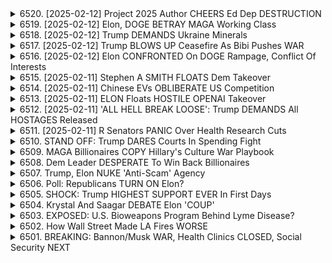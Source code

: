 <details>
<summary>6520. [2025-02-12] Project 2025 Author CHEERS Ed Dep DESTRUCTION</summary><br>

<a href="https://www.youtube.com/watch?v=xZmktzbooZM" target="_blank">
    <img src="https://img.youtube.com/vi/xZmktzbooZM/maxresdefault.jpg" 
        alt="[Youtube]" width="200">
</a>

# Project 2025 Author CHEERS Ed Dep DESTRUCTION

### 小節歸納與條列整理

#### 1. 高等教育的質疑
- **問題**：高等教育的成本高昂，且畢業生未必能立即就業或獲得理想工作。
- **影響**：大量學生因貸款壓力而畢業後陷入困境，甚至無法償還債務。
- **事實數據**：
  - 美國約有4,000所大學，其中許多學校畢業生的就業能力受到質疑。
  - 學生平均需6年完成4年制學位，且部分學生畢業後未取得畢業證書。

#### 2. 職業教育與技術教育的重要性
- **建議**：增加對技術學校和職業教育的投資，提供更多實用技能培訓。
- **理由**：
  - 現行高等教育體系未能充分滿足勞動市場需求。
  - 技術與職業教育可幫助學生更快就業，並減輕貸款負擔。

#### 3. 大學資源分配的不均
- **事實**：美國存在大量中等甚至低質量的高等教育機構。
- **影響**：這些機構畢業生往往缺乏競爭力，難以找到理想工作。

#### 4. 現行政策的反思
- **歷史背景**：過去 decades 的政策導致製造業萎縮，依賴大學教育支撐經濟。
- **問題**：過度依賴高等教育可能削弱美國在其他領域的競爭力。
- **建議**：
  - 考慮多樣化的教育模式，包括職業和技術教育。
  - 提供更多.flexibility for students to pursue practical pathways.

#### 5. 研究資金與間接費用
- **問題**：大學過度依賴從納稅人那裡獲得的研究資金，並收取過高的間接費用。
- **影響**：
  - 可能導致研究成本上升，擠佔其他教育資源。
  - 影響研究效率和透明度。

#### 6. 多元化教育投資的必要性
- **建議**：平衡投入高等教育與職業教育，以提升整體勞動力素質。
- **展望**：
  - 需要探索更有效的資金分配方式，確保教育資源合理利用。
  - 鼓勵私立和公共機構的合作，提供多樣化教育選擇。

#### 7. 對未來的憂慮
- **情景**：若高等教育體系持續問題，可能影響美國的全球競爭力。
- **呼籲**：
  - 政府、教育機構和社會各界需共同努力，改革現行體系。
  - 確保下一代擁有更多機會和資源，提升整體國家競爭力。

### 總結
高等教育體系面臨多方面的挑戰，包括成本高昂、質量不均、畢業生就業能力不足等問題。為了解決這些問題，需要：
- 增加對職業教育和技術學校的投資。
- 推動教育資源的公平分配。
- 強化研究資金使用效率。
- 考慮多樣化的教育模式，以滿足不同學生的需求。

這樣可以幫助美國保持全球競爭力，並為下一代提供更好的教育機會。
</details>

<details>
<summary>6519. [2025-02-12] Elon, DOGE BETRAY MAGA Working Class</summary><br>

<a href="https://www.youtube.com/watch?v=o4Ywc0QOUI4" target="_blank">
    <img src="https://img.youtube.com/vi/o4Ywc0QOUI4/maxresdefault.jpg" 
        alt="[Youtube]" width="200">
</a>

# Elon, DOGE BETRAY MAGA Working Class

### 一、文章核心思想總結

1. **政治哲學與社會秩序**
   - 強調保守主義的重要性，旨在抑制資本主義可能帶來的混亂。
   - 目標是維持社會穩定，防止極端左翼或右翼意識形態的崛起。

2. **政府角色定位**
   - 政府應作爲仲裁者，平衡不同社會力量之間的經濟競爭。
   - 反對「大政府」概念，認爲其可能導致壓迫性政策。

3. **社會保障與經濟體系**
   - 社會保障並非由納稅人資助，而是基於相互扶助的組織體系。
   - 資本主義雖高效但需被規範，以確保市場的公平競爭環境。

4. **歷史與傳統價值**
   - 崇尚社會民主主義和保守主義傳統，尤其是新澤西學派（如FDR）的價值觀。
   - 強調家庭形成和社會秩序的重要性，反對過度幹預個人生活。

### 二、主要觀點分析

1. **保守主義的必要性**
   - 資本主義雖促進效率，但也可能引發混亂。
   - 需要通過政治手段控制其負面效應，確保社會和諧。

2. **政府的仲裁角色**
   - 政府應介入市場，防止寡頭壟斷和不公現象。
   - 保護弱勢羣體權益，維護經濟競爭的公平性。

3. **社會保障的本質**
   - 基於社區互助而非納稅人資助的社會保障體系更可持續。
   - 改革現有社會保障制度需謹慎，因其涉及多方利益平衡。

4. **社會民主主義的局限**
   - 社會民主主義雖強調平等，但可能過於依賴政府干預。
   - 保守派的目標是維護社會穩定，而非完全消除階級差異。

### 三、結論與建議

1. **政策制定的原則**
   - 在保持市場活力的同時，確保監管的有效性。
   - 注重家庭和社會組織的穩定作用，減少政府對個人生活的過度影響。

2. **未來的挑戰**
   - 隨着社會變遷，需不斷調整策略以適應新的經濟和政治環境。
   - 通過教育和公共討論，增強公民對保守價值觀的理解和支持。

3. **行動建議**
   - 關注政策制定者的動向，積極參與公共事務。
   - 通過支持非營利組織和社區項目，強化社會互助機制。

### 四、總結

本文強調了在現代資本主義體系中，保守主義與有限政府的重要性。作者認爲，通過平衡市場力量和社會穩定，可以構建一個更加和諧且可持續的社會秩序。
</details>

<details>
<summary>6518. [2025-02-12] Trump DEMANDS Ukraine Minerals</summary><br>

<a href="https://www.youtube.com/watch?v=XtnUhIoX1K4" target="_blank">
    <img src="https://img.youtube.com/vi/XtnUhIoX1K4/maxresdefault.jpg" 
        alt="[Youtube]" width="200">
</a>

# Trump DEMANDS Ukraine Minerals

### 一、文章主旨
本文圍繞美國對烏俄戰爭的政策與影響展開，強調美國在這場衝突中的雙重角色及其可能導致的後果。

### 二、主要論點
1. **美國政策的兩面性**：
   - 美國雖支持烏克蘭抵抗俄羅斯入侵，但其戰略行動可能削弱烏克蘭的主權與安全。
   - 美國官員（如新防長皮特·ヘッグ）公開表態認為烏克蘭恢復戰前疆界不切實際，這立場增加了烏克蘭的脆弱性。

2. **地緣政治影響**：
   - 美國的政策可能促使歐洲國家轉向中國尋求合作，削弱美國在國際舞臺上的影響力。
   - 許多European領導人開始質疑依附 미국의 정책是否符合自身利益。

3. **戰爭代價與人道主義危機**：
   - 戰爭持續導致大量人員傷亡，烏克蘭兵士的犧牲鮮為人知，這反映了國際社會對此危機的冷淡。
   - 戰爭帶來的巨大損失提醒各方需重新考量其政策。

### 三、關鍵人物與事件
1. **皮特·ヘッグ（Pete Heggie）**：
   - 美國新防長在公開場合發表言論，暗示不支持烏克蘭恢復原疆界，這表態引發廣泛爭議。
   
2. **斯科特·ベッセント（Scott Bessent）**：
   - 有報導指出前總統唐納德·特朗普曾建議派其出任烏克蘭特使，顯示美國國內對外援政策的分歧。

3. **弗拉基米爾·普京（Vladimir Putin）**：
   - 俄羅斯總統在與特朗普的對話中提及戰爭何時結束，這反映了俄方對談判的考量。

### 四、國際反應
1. **歐洲國家的疑問**：
   - 多數European國家開始質疑美國政策的效果，並表達向中國靠攏的意向。
   
2. **社交媒體與輿論**：
   - 影響者如Ryan在TikTok上分享內容，強調戰爭犧牲及美國政策的矛盾性，進一步影響公眾對此事的態度。

### 五、未來展望
1. **美國國際地位的挑戰**：
   - 如果歐洲國家持續疏遠美國而向中國靠攏，美國在北大西洋地區的地位將受到重大影響。
   
2. **烏克蘭的困境**：
   - 約束於美國政策的烏克蘭可能面臨更艱難的談判條件，需平衡來自各方的壓力。

### 六、結論
文章警示美國政策的雙刃劍效應，強調其在烏俄戰爭中的複雜角色。未來，美國若不調整策略，不僅將影響烏克蘭的安全局勢，更可能削弱自身在國際事務中的領導力。
</details>

<details>
<summary>6517. [2025-02-12] Trump BLOWS UP Ceasefire As Bibi Pushes WAR</summary><br>

<a href="https://www.youtube.com/watch?v=kNfizwfTdio" target="_blank">
    <img src="https://img.youtube.com/vi/kNfizwfTdio/maxresdefault.jpg" 
        alt="[Youtube]" width="200">
</a>

# Trump BLOWS UP Ceasefire As Bibi Pushes WAR

### 文章要點總結

#### 1. **事件背景與主要爭議**
   - **事件核心**：以色列在10月7日實施軍事行動，導致大量巴勒斯坦人被俘虜（稱為「人質」），引發國際關注與批評。
   - **各方反應**：
     - **以色列政府**：未公開 capturados 的具體數字，但承認在戰鬥中俘虷不少人員。
     - **國際社會**：多國表達關切，特別是美國和歐盟等盟友。
     - **巴勒斯坦當局**：強烈抗議，要求釋放所有 capturados。

#### 2. **關鍵人物的立場與言論**
   - **喬治亞州州長布農地（Brian Kemp）**：
     - 認為以色列的行動是「真誠且必要」的。
     - 指責巴勒斯坦恐怖組織的襲擊行為，並呼籲國際社會支持以色列的自衛權。
   - **ペンシルベニア州長シャピロ（Josh Shapiro）**：
     - 批評以色列的行動可能違反國際法，並對巴勒斯坦人造成不當影響。
     - 強調自己是「熱忱的以色列支持者」，但認為此次行動缺乏妥協性與策略性。

#### 3. **政治立場與未來影響**
   - **美國民主黨內部分歧**：
     - 部分傳統的民主黨成員（如_liberal Zionists_）支持以色列，視其為戰略夥伴。
     - 近期的抗議活動中，民主黨中間派對以色列的批評較以往更為強烈。
   - **2024年總統選舉展望**：
     - 預計民主黨將繼續在巴勒斯坦問題上保持傳統立場，支持以色列的自衛權。
     - 此事件可能成為選舉辯論的話題，特別是對於中東政策的方向性影響。

#### 4. **國際法與道義考量**
   - **國際法層面**：
     - 討論以色列行動是否符合國際法規範，尤其是戰爭法相關條款。
   - **人權與道德層面**：
     - 強調 capturados 的待遇問題，呼籲遵守人道主義法則。

#### 5. **結論**
   - 此事件凸顯了中東局勢的複雜性與敏感性。
   - 如何平衡安全需求、國際法律義務以及人道考量，將是各方未來需共同面對的挑戰。
</details>

<details>
<summary>6516. [2025-02-12] Elon CONFRONTED On DOGE Rampage, Conflict Of Interests</summary><br>

<a href="https://www.youtube.com/watch?v=su2dgz6uQpA" target="_blank">
    <img src="https://img.youtube.com/vi/su2dgz6uQpA/maxresdefault.jpg" 
        alt="[Youtube]" width="200">
</a>

# Elon CONFRONTED On DOGE Rampage, Conflict Of Interests

### 重點整理

#### 1. **隱私權與數據保護**
   - **隱私平臺的開發**：記者於2021年推出了一款強調隱私的圖片共享網站，允許用戶創建自定義URL，並.redirect至特定網站（如Cortixteen）。
   - **隱私的重要性**：通信加密是保障記者與信息來源安全的關鍵手段，避免被威權政權發現和迫害。

#### 2. **技術與數據安全**
   - **文檔保護措施**：
     - 使用暗號化技術（如加密SAM drives、離線筆記本電腦或保險箱）來保存機密文檔。
     - 目的是防止敏感信息被惡意檢索和篡改。
   - **數據存儲策略**：建議將數據存放於無法直接訪問的遠端伺服器，以提高安全性。

#### 3. **法律與道德考量**
   - **合法擁有機密文檔**：記者依法可以持有並保護機密資料，但需遵守相關法律。
   - **非法內容的風險**：強調隱私技術可能被濫用於存儲或分享非法圖片，涉及兒童性虐待等內容。

#### 4. **個體與社會影響**
   - **年輕天才的爭議**：19歲少年開發的技術被批評爲可能被 злоупотреблять для престъпнік。  
   - **中東新聞焦點**：提及中東地區存在大量值得探討的新聞，暗示該技術在不同地區的影響力和潛在應用。

#### 5. **行動呼籲**
   - **subscriber growth**：鼓勵粉絲點擊「贊」並訂閱頻道Breaking Points。
   - **Premium會員服務**：提供完整的每日節目，強調支持媒體的重要性。

---

### 總結
本文探討了隱私技術的雙刃劍特性，強調其在保障新聞自由和個人資料安全方面的價值，同時也指出了濫用的可能性。文章呼籲公眾提高法律意識並採取適當措施，以平衡技術的便利性與潛在風險。
</details>

<details>
<summary>6515. [2025-02-11] Stephen A SMITH FLOATS Dem Takeover</summary><br>

<a href="https://www.youtube.com/watch?v=6hTwzz9lkSc" target="_blank">
    <img src="https://img.youtube.com/vi/6hTwzz9lkSc/maxresdefault.jpg" 
        alt="[Youtube]" width="200">
</a>

# Stephen A SMITH FLOATS Dem Takeover

### 文章重點整理

#### 1. 主要討論主題
- **トランプ政権の成功要素**：トランプは注目を集める手法と分裂的な政策を通じて成功を収めた。
- **公民権問題**：特に黒人やトランスジェンダーの権利に関連する議論が焦點となり、トランプのアプローチが評価された。

#### 2. 次要討論主題
- **ガザとエルサレム移転**：トランプ政権が米國大使館をエルサレムに移転したことやガザの人々への影響について議論された。
- **ESPNの狀況**：トランプ政権下でESPNが分裂的なコンテンツに対し、多くの解説者を追い出したことが指摘された。

#### 3. トランプ氏の成功要素
1. **注目を集める能力**：トランプは常に話題を作り、メディアの注目を集めることに長けていた。
2. **分裂的政策**：派閥間の違いを強調し、支持者の結束を図った。
3. **公民権のframeworl**：黒人やトランスジェンダーの権利問題を通じて、政策が公民権として正當化された。

#### 4. スティーブン・A・スミス氏の人気の祕密
1. **論爭的な意見**：彼はESPNで派閥的な意見を表明し、視聴者やパネリストと頻繁に論爭する。
2. **エンターテインメント性**：番組が娯楽的で面白いと評価され、人気を集めた。
3. **トランプ支持**：トランプを支持する姿勢が、彼の人気や成功の要因となった。

#### 5. 要約
- 文章は主にトランプ政権の成功要素とスティーブン・A・スミス氏の人気について議論した。
- 両者の共通點として注目を集める手法や分裂的なアプローチが挙げられた。
- 特に公民権問題を通じて、政策や意見が正當化され、支持を得ることが強調された。
</details>

<details>
<summary>6514. [2025-02-11] Chinese EVs OBLIBERATE US Competition</summary><br>

<a href="https://www.youtube.com/watch?v=4TI3z9YoM54" target="_blank">
    <img src="https://img.youtube.com/vi/4TI3z9YoM54/maxresdefault.jpg" 
        alt="[Youtube]" width="200">
</a>

# Chinese EVs OBLIBERATE US Competition

```markdown
# 新能源汽車產業與全球能源轉型分析

## 1. 全球能源轉型背景與影響
- **化石燃料向可再生能源的轉型**：全球正加速從依賴化石燃料轉向清潔能源，如太陽能和風能，以應對氣候變化。
- **經濟影響**：轉型導致傳統能源產業萎縮，但為可再生能源和新能源汽車創造新機會。
- **政治與社會影響**：能源結構改變引發政治競爭和社會適應挑戰，特別是在就業和區域發展方面。

## 2. 美國與中國在新能源汽車產業中的競爭
- **研發投入**：中國在新能源汽車技術研發上投入巨額資金。
- **生產能力**：中國已成為全球最大的新能源汽車生產基地。
- **市場佔有率**：美國依賴傳統汽車工業，而中國在電動車市場份額遠超美國。

## 3. 充電基礎設施的建設與戰略重要性
- **充電網路必要性**：充電設施是推廣新能源汽車的關鍵。
- **政策影響**：政府補貼和規章引導充電網絡發展，提升市場接受度。
- **戰略重要性**：控制充電技術可能成為國際競爭焦點。

## 4. 教育與人才培養
- **人才結構需求**：新能源汽車產業需跨學科人才，包括工程師、研究人員和數據科學家。
- **教育差異**：美國高校在STEM領域具優勢，但中國在理工科畢業生數量上領先。

## 5. 金融投資與產業生態
- **資本市場角色**：風險投資和股權融資推動新能源汽車生態系統的發展。
- **產業整合**：大型企業通過併購擴展技術實力，形成垂直整合模式。

## 6. 氣候變化與環保政策
- **環保措施**：各國實施碳稅、排放標準等政策促進清潔能源使用。
- **產業影響**：嚴格的環保法規加速汽車工業向電動化轉型。

## 7. 技術創新與研發能力
- **技術突破**：電池技術和智能駕駛系統是行業關鍵創新領域。
- **研發能力塑造未來**：強大的研發能力決定企業在新能源汽車市場的競爭力。
```
</details>

<details>
<summary>6513. [2025-02-11] ELON Floats HOSTILE OPENAI Takeover</summary><br>

<a href="https://www.youtube.com/watch?v=l6g3NNbcoAI" target="_blank">
    <img src="https://img.youtube.com/vi/l6g3NNbcoAI/maxresdefault.jpg" 
        alt="[Youtube]" width="200">
</a>

# ELON Floats HOSTILE OPENAI Takeover

### 一、引言
- 討論主題：科技巨擘如伊隆·馬斯克（Elon Musk）等人在AI領域的行動及其影響。
- 文章目的：探討這些行動對社會結構、經濟及未來的潛在影響。

### 二、主要議題分析

#### 1. AI技術發展與市場影響
- **技術進步**：
  - 短時間內完成複雜計算與模型建構，改變工作方式。
  - 比較案例：BYD與Tesla生產價值的快速分析。
  
- **經濟影響**：
  - S&P500指數中科技巨擘佔據重要比重（如Alphabet、Amazon、Apple、Meta、Microsoft、Nvidia、Tesla）。
  - AI相關假設已融入市場估值，導致脆弱性增加。

#### 2. 政府與AI結合
- **目標**：
  - 利用AI自動化連邦政府勞動力，作為試驗平臺。
  
- **可能影響**：
  - 大規模解僱公務員，波及民間效仿，導致更多失業。
  - 影響公共財與基礎設施的使用方式。

#### 3. 社會結構變革
- **勞動力市場**：
  - 自動化將取代大量職位，改變傳統工作模式。
  
- **教育與技能需求**：
  - 需要適應新技術，提升數位能力以應對挑戰。

### 三、結論

#### 1. 當前形勢總結
- AI技術迅速改變各行各業，帶來巨大機遇與挑戰。
- 科技巨擘的行動可能重塑經濟結構並影響社會穩定。

#### 2. 將來展望
- 技術發展將繼續推動變革，需密切關注其對勞動力市場及公共政策的影響。
- 需制定前瞻性的策略以應對潛在問題。

### 四、行動呼籲

#### 1. 觀看者建議
- 對文章感興趣者可點擊「讚」或留言，幫助更多人了解內容。
  
#### 2. 支持獨立媒體
- 訂閱Breaking Pointsnewsletter，支援小型媒體的發展。

---

此整理結構清晰地分層了主要議題，並以正式語調總結了文章的核心思想。
</details>

<details>
<summary>6512. [2025-02-11] 'ALL HELL BREAK LOOSE': Trump DEMANDS All HOSTAGES Released</summary><br>

<a href="https://www.youtube.com/watch?v=udVmGYLhKaY" target="_blank">
    <img src="https://img.youtube.com/vi/udVmGYLhKaY/maxresdefault.jpg" 
        alt="[Youtube]" width="200">
</a>

# 'ALL HELL BREAK LOOSE': Trump DEMANDS All HOSTAGES Released

### 文章重點整理

#### 1. 特朗普政府的政策傾向及其潛在影響
- 特朗普政府在中東採取強硬政策，可能直接介入加沙地帶局勢。
- 美國的幹預可能導致更大規模衝突及複雜後果。

#### 2. 歷史上的幹預後果及當前局勢的緊張性
- 歷史經驗表明，外部幹預常引發更多問題和混亂。
- 當前加沙局勢緊張，以色列與哈馬斯衝突加劇，存在內亂風險。

#### 3. 加沙重建挑戰與國際社會的作用
- 加沙重建面臨嚴重困難，需大量建設和安全資源。
- 國際社會應提供更多支持，避免地區進一步惡化。

#### 4. 當前衝突升級的風險與地區穩定
- 內部矛盾可能引發更廣泛衝突，影響周邊國家如埃及和約旦。
- 美國在該地區的利益及人員面臨潛在威脅。

#### 5. 對未來發展的擔憂與呼籲關注
- 作者對局勢發展表示深切擔憂，並警告可能的災難性後果。
- 呼籲讀者通過訂閱和支持獨立媒體，關注加沙地帶的發展。
</details>

<details>
<summary>6511. [2025-02-11] R Senators PANIC Over Health Research Cuts</summary><br>

<a href="https://www.youtube.com/watch?v=18PGvTOyrTM" target="_blank">
    <img src="https://img.youtube.com/vi/18PGvTOyrTM/maxresdefault.jpg" 
        alt="[Youtube]" width="200">
</a>

# R Senators PANIC Over Health Research Cuts

### 小節一：削減政策的影響
- **核心思想**：削減政策對公共衛生和科研資金造成負面影響，削弱國家競爭力。
  - NIH管理費削減導致研究踒延，影響公共衛生進展。
  - 電子醫院管理費高昂，加重患者負擔，反映在整體醫療成本上升。

### 小節二：政府角色與私有化爭議
- **核心思想**：連邦政府應聚焦於關鍵領域的資金分配，避免過度私有化。
  - 私營部門介入公共服務增加管理費用，降低效率。
  - 政府需重新調整支出結構，優先支持研究和醫療服務。

### 小節三：政治與利益衝突
- **核心思想**：政策制定受特定利益集團影響，削弱民主質疑。
  - 特定政治人物如埃隆·馬斯克利用削減作為其私有化目標的掩蓋。
  - 社會保障和醫療計劃被污名化，導致資源分配不公。

### 小節四：司法介入與政策合法性
- **核心思想**：政策-legality存疑，需司法機構介入釐清。
  - NIH削減涉及特殊立法語言，限制行政自由裁量。
  - 法院尚未作出最終決定，政策執行存在法律風險。

### 總結：公共政策的未來路向
- **核心思想**：重視透明度和民主參與，確保政策公正性。
  - 需制衡特殊利益集團影響，保障公眾利益。
  - 加強司法監督，維繫政策合法性和有效性。
</details>

<details>
<summary>6510. STAND OFF: Trump DARES Courts In Spending Fight</summary><br>

<a href="https://www.youtube.com/watch?v=Sa7pYi9ps8U" target="_blank">
    <img src="https://img.youtube.com/vi/Sa7pYi9ps8U/maxresdefault.jpg" 
        alt="[Youtube]" width="200">
</a>

# STAND OFF: Trump DARES Courts In Spending Fight


</details>

<details>
<summary>6509. MAGA Billionaires COPY Hillary's Culture War Playbook</summary><br>

<a href="https://www.youtube.com/watch?v=5feoODSNlIU" target="_blank">
    <img src="https://img.youtube.com/vi/5feoODSNlIU/maxresdefault.jpg" 
        alt="[Youtube]" width="200">
</a>

# MAGA Billionaires COPY Hillary's Culture War Playbook


</details>

<details>
<summary>6508. Dem Leader DESPERATE To Win Back Billionaires</summary><br>

<a href="https://www.youtube.com/watch?v=IvP500VNAMI" target="_blank">
    <img src="https://img.youtube.com/vi/IvP500VNAMI/maxresdefault.jpg" 
        alt="[Youtube]" width="200">
</a>

# Dem Leader DESPERATE To Win Back Billionaires


</details>

<details>
<summary>6507. Trump, Elon NUKE 'Anti-Scam' Agency</summary><br>

<a href="https://www.youtube.com/watch?v=Fyo5a_Cmbvo" target="_blank">
    <img src="https://img.youtube.com/vi/Fyo5a_Cmbvo/maxresdefault.jpg" 
        alt="[Youtube]" width="200">
</a>

# Trump, Elon NUKE 'Anti-Scam' Agency


</details>

<details>
<summary>6506. Poll: Republicans TURN ON Elon?</summary><br>

<a href="https://www.youtube.com/watch?v=OyGnidBo5nc" target="_blank">
    <img src="https://img.youtube.com/vi/OyGnidBo5nc/maxresdefault.jpg" 
        alt="[Youtube]" width="200">
</a>

# Poll: Republicans TURN ON Elon?


</details>

<details>
<summary>6505. SHOCK: Trump HIGHEST SUPPORT EVER In First Days</summary><br>

<a href="https://www.youtube.com/watch?v=gx7xrsu1n6w" target="_blank">
    <img src="https://img.youtube.com/vi/gx7xrsu1n6w/maxresdefault.jpg" 
        alt="[Youtube]" width="200">
</a>

# SHOCK: Trump HIGHEST SUPPORT EVER In First Days


</details>

<details>
<summary>6504. Krystal And Saagar DEBATE Elon 'COUP'</summary><br>

<a href="https://www.youtube.com/watch?v=8CslZAip1Fo" target="_blank">
    <img src="https://img.youtube.com/vi/8CslZAip1Fo/maxresdefault.jpg" 
        alt="[Youtube]" width="200">
</a>

# Krystal And Saagar DEBATE Elon 'COUP'


</details>

<details>
<summary>6503. EXPOSED: U.S. Bioweapons Program Behind Lyme Disease?</summary><br>

<a href="https://www.youtube.com/watch?v=QuN0ajLCLbI" target="_blank">
    <img src="https://img.youtube.com/vi/QuN0ajLCLbI/maxresdefault.jpg" 
        alt="[Youtube]" width="200">
</a>

# EXPOSED: U.S. Bioweapons Program Behind Lyme Disease?


</details>

<details>
<summary>6502. How Wall Street Made LA Fires WORSE</summary><br>

<a href="https://www.youtube.com/watch?v=yiw_gvgTSPo" target="_blank">
    <img src="https://img.youtube.com/vi/yiw_gvgTSPo/maxresdefault.jpg" 
        alt="[Youtube]" width="200">
</a>

# How Wall Street Made LA Fires WORSE


</details>

<details>
<summary>6501. BREAKING: Bannon/Musk WAR, Health Clinics CLOSED, Social Security NEXT</summary><br>

<a href="https://www.youtube.com/watch?v=7wfNyFqzFig" target="_blank">
    <img src="https://img.youtube.com/vi/7wfNyFqzFig/maxresdefault.jpg" 
        alt="[Youtube]" width="200">
</a>

# BREAKING: Bannon/Musk WAR, Health Clinics CLOSED, Social Security NEXT


</details>

